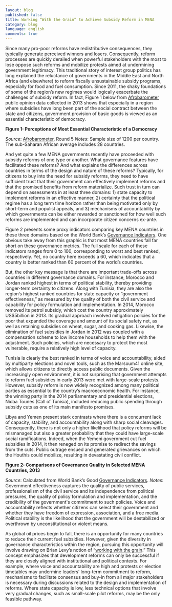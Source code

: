 ```yaml
---
layout: blog
published: false
title: Working “With the Grain” to Achieve Subsidy Reform in MENA
category: blog
language: english
comments: true
---
```


Since many pro-poor reforms have redistributive consequences, they typically generate perceived winners and losers.  Consequently, reform processes are quickly derailed when powerful stakeholders with the most to lose oppose such reforms and mobilize protests aimed at undermining government legitimacy.  This traditional story of interest group politics has long explained the reluctance of governments in the Middle East and North Africa (and elsewhere) to reform fiscally unsustainable subsidy programs, especially for food and fuel consumption.  Since 2011, the shaky foundations of some of the region’s new regimes would logically exacerbate the challenges of subsidy reform.  In fact, Figure 1 below from [Afrobarometer](http://www.afrobarometer.org/) public opinion data collected in 2013 shows that especially in a region where subsidies have long been part of the social contract between the state and citizens, government provision of basic goods is viewed as an essential characteristic of democracy. 


**Figure 1:  Perceptions of Most Essential Characteristic of a Democracy**


_Source_:  [Afrobarometer](http://www.afrobarometer.org/), Round 5 
_Notes_: Sample size of 1200 per country.  The sub-Saharan African average includes 28 countries.   


And yet quite a few MENA governments recently have proceeded with subsidy reforms of one type or another.   What governance features have facilitated these reforms? And what explains the differences across countries in terms of the design and nature of these reforms?  Typically, for citizens to buy into the need for subsidy reforms, they need to have sufficient trust that their government can effectively implement reforms and that the promised benefits from reform materialize. Such trust in turn can depend on assessments in at least three domains:  1) state capacity to implement reforms in an effective manner, 2) certainty that the political regime has a long term time horizon rather than being motivated only by short-term and populist appeals, and 3) mechanisms of accountability by which governments can be either rewarded or sanctioned for how well such reforms are implemented and can incorporate citizen concerns ex-ante.  


Figure 2 presents some proxy indicators comparing key MENA countries in these three domains based on the World Bank’s [Governance Indicators](http://info.worldbank.org/governance/wgi/index.aspx#home).  One obvious take away from this graphic is that most MENA countries fall far short on these governance metrics.  The full scale for each of these indicators ranges from 0 to 100, corresponding to worst and best ranked, respectively.  Yet, no country here exceeds a 60, which indicates that a country is better ranked than 60 percent of the world’s countries.  
    
    
But, the other key message is that there are important trade-offs across countries in different governance domains.  For instance, Morocco and Jordan ranked highest in terms of political stability, thereby providing longer-term certainty to citizens.  Along with Tunisia, they are also the region’s highest ranked countries for state capacity or “government effectiveness,” as measured by the quality of both the civil service and capability for policy formulation and implementation.  In 2014, Morocco removed its petrol subsidy, which cost the country approximately US$5billion in 2013.  Its gradual approach involved mitigation policies for the poor that expanded the coverage and amount of its social safety net, as well as retaining subsidies on wheat, sugar, and cooking gas.  Likewise, the elimination of fuel subsidies in Jordan in 2012 was coupled with a compensation scheme to low income households to help them with the adjustment.  Such policies, which are necessary to protect the most vulnerable, require a relatively high level of capacity.  
    
    
Tunisia is clearly the best ranked in terms of voice and accountability, aided by multiparty elections and novel tools, such as the Marsoum41 online site, which allows citizens to directly access public documents. Given the increasingly open environment, it is not surprising that government attempts to reform fuel subsidies in early 2013 were met with large-scale protests.  However, subsidy reform is now widely recognized among many political parties as essential to the country’s macroeconomic health. For instance, the winning party in the 2014 parliamentary and presidential elections, Nidaa Tounes (Call of Tunisia), included reducing public spending through subsidy cuts as one of its main manifesto promises. 
    
    
Libya and Yemen present stark contrasts where there is a concurrent lack of capacity, stability, and accountability along with sharp social cleavages.  Consequently, there is not only a higher likelihood that policy reforms will be mismanaged but also a greater probability that they could have large-scale social ramifications.  Indeed, when the Yemeni government cut fuel subsidies in 2014, it then reneged on its promise to redirect the savings from the cuts.  Public outrage ensued and generated grievances on which the Houthis could mobilize, resulting in devastating civil conflict.  


**Figure 2:  Comparisons of Governance Quality in Selected MENA Countries, 2013**


_Source_: Calculated from World Bank’s Good [Governance Indicators](http://info.worldbank.org/governance/wgi/index.aspx#home). 
_Notes_:  Government effectiveness captures the quality of public services, professionalism of the civil service and its independence from political pressures, the quality of policy formulation and implementation, and the credibility of the government's commitment to such policies. Voice and accountability reflects whether citizens can select their government and whether they have freedom of expression, association, and a free media. Political stability is the likelihood that the government will be destabilized or overthrown by unconstitutional or violent means. 


As global oil prices begin to fall, there is an opportunity for many countries to reduce their current fuel subsidies.  However, given the diversity in governance characteristics within the region, pursuing this opportunity will involve drawing on Brian Levy’s notion of “[working with the grain](https://global.oup.com/academic/product/working-with-the-grain-9780199363810?cc=us&lang=en&).” This concept emphasizes that development reforms can only be successful if they are closely aligned with institutional and political contexts. For example, where voice and accountability are high and protests or election timetables may undermine leaders’ long-term commitment to reform, mechanisms to facilitate consensus and buy-in from all major stakeholders is necessary during discussions related to the design and implementation of reforms.  Where state capacity is low, less technical options that involve very gradual changes, such as small-scale pilot reforms, may be the only feasible pathway. 
